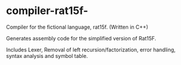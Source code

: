 # compiler-rat15f-
Compiler for the fictional language, rat15f. (Written in C++)

Generates assembly code for the simplified version of Rat15F.

Includes Lexer, Removal of left recursion/factorization, error handling, syntax analysis and symbol table.


